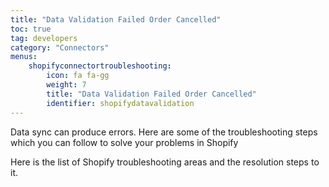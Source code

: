 ```yaml
---
title: "Data Validation Failed Order Cancelled"
toc: true
tag: developers
category: "Connectors"
menus: 
    shopifyconnectortroubleshooting:
        icon: fa fa-gg
        weight: 7
        title: "Data Validation Failed Order Cancelled"
        identifier: shopifydatavalidation
---
```


Data sync can produce errors. Here are some of the troubleshooting steps which you can follow 
to solve your problems in Shopify

Here is the list of Shopify troubleshooting areas and the resolution steps to it.






